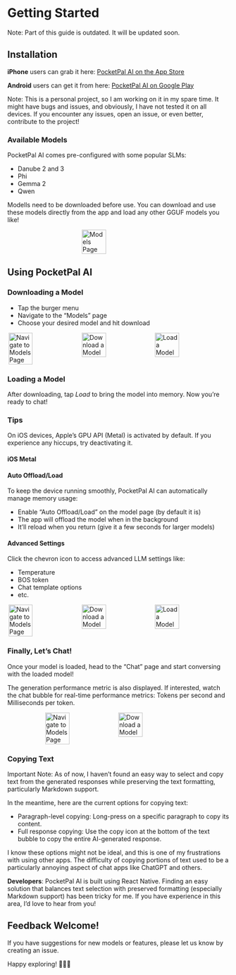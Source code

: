 # Getting Started

Note: Part of this guide is outdated. It will be updated soon.

## Installation

**iPhone** users can grab it here: [PocketPal AI on the App Store](https://apps.apple.com/us/app/pocketpal-ai/id6502579498)

**Android** users can get it from here: [PocketPal AI on Google Play](https://play.google.com/store/apps/details?id=web.alvin.pocketpal)

Note: This is a personal project, so I am working on it in my spare time. It might have bugs and issues, and obviously, I have not tested it on all devices. If you encounter any issues, open an issue, or even better, contribute to the project!


### Available Models
PocketPal AI comes pre-configured with some popular SLMs:

- Danube 2 and 3
- Phi
- Gemma 2
- Qwen

Modells need to be downloaded before use. You can download and use these models directly from the app and load any other GGUF models you like!

<div style="display: flex; justify-content: center;">
    <img src="../assets/models_page.webp" alt="Models Page" style="width: 33%;">
</div>

## Using PocketPal AI

### Downloading a Model

- Tap the burger menu
- Navigate to the “Models” page
- Choose your desired model and hit download


<div style="display: flex; justify-content: center;">
    <img src="../assets/add_model_1.webp" alt="Navigate to Models Page" style="width: 33%;">
    <img src="../assets/add_model_2.webp" alt="Download a Model" style="width: 33%;">
    <img src="../assets/add_model_3.webp" alt="Load a Model" style="width: 33%;">
</div>

### Loading a Model
After downloading, tap *Load* to bring the model into memory. Now you’re ready to chat!

### Tips

On iOS devices, Apple’s GPU API (Metal) is activated by default. If you experience any hiccups, try deactivating it.

#### iOS Metal

#### Auto Offload/Load

To keep the device running smoothly, PocketPal AI can automatically manage memory usage:

- Enable “Auto Offload/Load” on the model page (by default it is)
- The app will offload the model when in the background
- It’ll reload when you return (give it a few seconds for larger models)

#### Advanced Settings

Click the chevron icon to access advanced LLM settings like:

- Temperature
- BOS token
- Chat template options
- etc.

<div style="display: flex;  justify-content: center;">
    <img src="../assets/model_config_1.webp" alt="Navigate to Models Page" style="width: 33%;">
    <img src="../assets/model_config_2.webp" alt="Download a Model" style="width: 33%;">
    <img src="../assets/model_load.webp" alt="Load a Model" style="width: 33%;">
</div>

### Finally, Let’s Chat!

Once your model is loaded, head to the “Chat” page and start conversing with the loaded model!

The generation performance metric is also displayed. If interested, watch the chat bubble for real-time performance metrics: Tokens per second and Milliseconds per token.

<div style="display: flex; justify-content: center;">
    <img src="../assets/chat_1.webp" alt="Navigate to Models Page" style="width: 33%;">
    <img src="../assets/chat_2.webp" alt="Download a Model" style="width: 33%;">
</div>

### Copying Text

Important Note: As of now, I haven’t found an easy way to select and copy text from the generated responses while preserving the text formatting, particularly Markdown support.

In the meantime, here are the current options for copying text:
- Paragraph-level copying: Long-press on a specific paragraph to copy its content.
- Full response copying: Use the copy icon at the bottom of the text bubble to copy the entire AI-generated response.

I know these options might not be ideal, and this is one of my frustrations with using other apps. The difficulty of copying portions of text used to be a particularly annoying aspect of chat apps like ChatGPT and others.

**Developers**: PocketPal AI is built using React Native. Finding an easy solution that balances text selection with preserved formatting (especially Markdown support) has been tricky for me. If you have experience in this area, I’d love to hear from you!

## Feedback Welcome!

If you have suggestions for new models or features, please let us know by creating an issue.

Happy exploring! 🚀📱✨